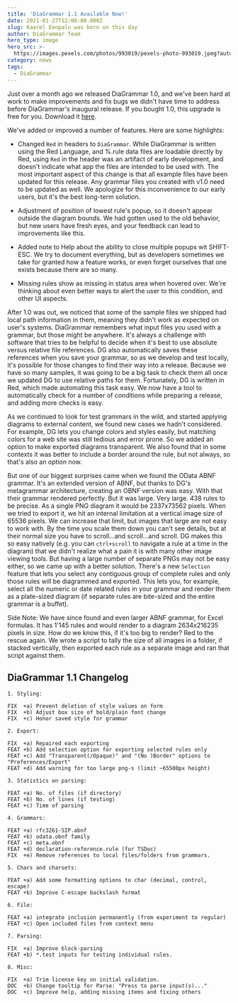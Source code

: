 ```yaml
---
title: 'DiaGrammar 1.1 Available Now!'
date: 2021-01-27T12:00:00.000Z
slug: Kaarel Eenpalu was born on this day
author: DiaGrammar Team
hero_type: image
hero_src: >-
  https://images.pexels.com/photos/993019/pexels-photo-993019.jpeg?auto=compress&cs=tinysrgb&h=650&w=940
category: news
tags:
  - DiaGrammar
---
```


Just over a month ago we released DiaGrammar 1.0, and we've been hard at work to make improvements and fix bugs we didn't have time to address before DiaGrammar's inaugural release. If you bought 1.0, this upgrade is free for you. Download it [here](https://www.redlake-tech.com/releases/DiaGrammar_v1.1.zip).

We've added or improved a number of features. Here are some highlights:

* Changed `Red` in headers to `DiaGrammar`. While DiaGrammar is written using the Red Language, and %.rule data files are loadable directly by Red, using `Red` in the header was an artifact of early development, and doesn't indicate what app the files are intended to be used with. The most important aspect of this change is that all example files have been updated for this release. Any grammar files you created with v1.0 need to be updated as well. We apologize for this inconvenience to our early users, but it's the best long-term solution.

* Adjustment of position of lowest rule's popup, so it doesn't appear outside the diagram bounds. We had gotten used to the old behavior, but new users have fresh eyes, and your feedback can lead to improvements like this.

* Added note to Help about the ability to close multiple popups wit SHIFT-ESC. We try to document everything, but as developers sometimes we take for granted how a feature works, or even forget ourselves that one exists because there are so many. 

* Missing rules show as missing in status area when hovered over. We're thinking about even better ways to alert the user to this condition, and other UI aspects. 

After 1.0 was out, we noticed that some of the sample files we shipped had local path information in them, meaning they didn't work as expected on user's systems. DiaGrammar remembers what input files you used with a grammar, but those might be anywhere. It's always a challenge with software that tries to be helpful to decide when it's best to use absolute versus relative file references. DG also automatically saves these references when you save your grammar, so as we develop and test locally, it's possible for those changes to find their way into a release. Because we have so many samples, it was going to be a big task to check them all once we updated DG to use relative paths for them. Fortunately, DG is written in Red, which made automating this task easy. We now have a tool to automatically check for a number of conditions while preparing a release, and adding more checks is easy.

As we continued to look for test grammars in the wild, and started applying diagrams to external content, we found new cases we hadn't considered. For example, DG lets you change colors and styles easily, but matching colors for a web site was still tedious and error prone. So we added an option to make exported diagrams transparent. We also found that in some contexts it was better to include a border around the rule, but not always, so that's also an option now. 

But one of our biggest surprises came when we found the OData ABNF grammar. It's an extended version of ABNF, but thanks to DG's metagrammar architecture, creating an OBNF version was easy. With that their grammar rendered perfectly. But it was large. Very large. 438 rules to be precise. As a single PNG diagram it would be 2337x73562 pixels. When we tried to export it, we hit an internal limitation at a vertical image size of 65536 pixels. We can increase that limit, but images that large are not easy to work with. By the time you scale them down you can't see details, but at their normal size you have to scroll...and scroll...and scroll. DG makes this so easy natively (e.g. you can `ctrl+scroll` to navigate a rule at a time in the diagram) that we didn't realize what a pain it is with many other image viewing tools. But having a large number of separate PNGs may not be easy either, so we came up with a better solution. There's a new `Selection` feature that lets you select any contiguous group of complete rules and only those rules will be diagrammed and exported. This lets you, for example, select all the numeric or date related rules in your grammar and render them as a plate-sized diagram (if separate rules are bite-sized and the entire grammar is a buffet). 

Side Note: We have since found and even larger ABNF grammar, for Excel formulas. It has 1'145 rules and would render to a diagram 2634x216235 pixels in size. How do we know this, if it's too big to render? Red to the rescue again. We wrote a script to tally the size of all images in a folder, if stacked vertically, then exported each rule as a separate image and ran that script against them.



## DiaGrammar 1.1 Changelog

```
1. Styling:

FIX  +a) Prevent deletion of style values on form
FIX  +b) Adjust box size of bold/plain font change
FIX  +c) Honor saved style for grammar

2. Export:

FIX  +a) Repaired each exporting 
FEAT +b) Add selection option for exporting selected rules only
FEAT +c) Add "Transparent(/Opaque)" and "(No )Border" options to "Preferences/Export"
FEAT +d) Add warning for too large png-s (limit ~65500px height)

3. Statistics on parsing: 

FEAT +a) No. of files (if directory)
FEAT +b) No. of lines (if testing)
FEAT +c) Time of parsing

4. Grammars:

FEAT +a) rfc3261-SIP.abnf
FEAT +b) odata.obnf family
FEAT +c) meta.obnf
FEAT +d) declaration-reference.rule (for TSDoc)
FIX  +e) Remove references to local files/folders from grammars.

5. Chars and charsets:

FEAT +a) Add some formatting options to char (decimal, control, escape)
FEAT +b) Improve C-escape backslash format

6. File:

FEAT +a) integrate inclusion permanently (from experiment to regular)
FEAT +c) Open included files from context menu

7. Parsing:

FIX  +a) Improve block-parsing
FEAT +b) *.test inputs for testing individual rules.

8. Misc:

FIX  +a) Trim license key on initial validation.
DOC  +b) Change tooltip for Parse: "Press to parse input(s)..."
DOC  +c) Improve help, adding missing items and fixing others
```

